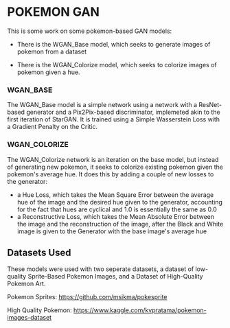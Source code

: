 # POKEMON GAN

This is some work on some pokemon-based GAN models:

- There is the WGAN_Base model, which seeks to generate images of pokemon from a dataset  

- There is the WGAN_Colorize model, which seeks to colorize images of pokemon given a hue.

### __WGAN\_BASE__

The WGAN_Base model is a simple network using a network with a ResNet-based generator and a Pix2Pix-based discriminator, implemeted akin to the first iteration of StarGAN. It is trained using a Simple Wasserstein Loss with a Gradient Penalty on the Critic.

### __WGAN\_COLORIZE__

The WGAN_Colorize network is an iteration on the base model, but instead of generating new pokemon, it seeks to colorize existing pokemon given the pokemon's average hue. It does this by adding a couple of new losses to the generator:
-  a Hue Loss, which takes the Mean Square Error between the average hue of the image and the desired hue given to the generator, accounting for the fact that hues are cyclical and 1.0 is essentially the same as 0.0
- a Reconstructive Loss, which takes the Mean Absolute Error between the image and the reconstruction of the image, after the Black and White image is given to the Generator with the base image's average hue


## Datasets Used

These models were used with two seperate datasets, a dataset of low-quality Sprite-Based Pokemon Images, and a Dataset of High-Quality Pokemon Art.

Pokemon Sprites: https://github.com/msikma/pokesprite 

High Quality Pokemon: https://www.kaggle.com/kvpratama/pokemon-images-dataset